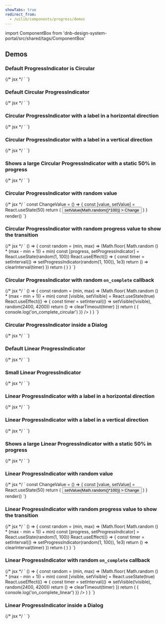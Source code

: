 ```yaml
---
showTabs: true
redirect_from:
  - /uilib/components/progress/demos
---
```


import ComponentBox from 'dnb-design-system-portal/src/shared/tags/ComponentBox'

## Demos

### Default ProgressIndicator is Circular

<ComponentBox>
	{/* jsx */ `
<ProgressIndicator />
`}
</ComponentBox>

### Default Circular ProgressIndicator

<ComponentBox>
	{/* jsx */ `
<ProgressIndicator
  type="circular"
/>
`}
</ComponentBox>

### Circular ProgressIndicator with a label in a horizontal direction

<ComponentBox>
	{/* jsx */ `
<ProgressIndicator
  // label="Custom label ..."
  type="circular"
  show_label="true"
  label_direction="horizontal"
/>
`}
</ComponentBox>

### Circular ProgressIndicator with a label in a vertical direction

<ComponentBox>
	{/* jsx */ `
<ProgressIndicator
  // label="Custom label ..."
  type="circular"
  show_label="true"
  label_direction="vertical"
/>
`}
</ComponentBox>

### Shows a large Circular ProgressIndicator with a static 50% in progress

<ComponentBox data-visual-test="progress-indicator-circular--primary">
	{/* jsx */ `
  <ProgressIndicator
    type="circular"
    progress="50"
    size="large"
    no_animation
  />
`}
</ComponentBox>

### Circular ProgressIndicator with random value

<ComponentBox useRender>
	{/* jsx */ `
const ChangeValue = () => {
	const [value, setValue] = React.useState(50)
	return (
		<FormRow centered>
			<ProgressIndicator
        type="circular"
				progress={value}
				show_label
				no_animation
			/>
			<Button
				left
				size="small"
				variant="secondary"
				onClick={() => setValue(Math.random()*100)}
			>
				Change
			</Button>
		</FormRow>
	)
}
render(<ChangeValue />)
`}
</ComponentBox>

### Circular ProgressIndicator with random progress value to show the transition

<ComponentBox noFragments={false}>
	{/* jsx */ `
() => {
  const random = (min, max) => (Math.floor( Math.random () * (max - min + 1)) + min)
  const [progress, setProgressIndicator] = React.useState(random(1, 100))
  React.useEffect(() => {
    const timer = setInterval(() => setProgressIndicator(random(1, 100)), 1e3)
    return () => clearInterval(timer)
  })
  return (
    <ProgressIndicator
      type="circular"
      size="large"
      progress={progress}
    />
  )
}
`}
</ComponentBox>

### Circular ProgressIndicator with random `on_complete` callback

<ComponentBox noFragments={false}>
	{/* jsx */ `
() => {
  const random = (min, max) => (Math.floor( Math.random () * (max - min + 1)) + min)
  const [visible, setVisible] = React.useState(true)
  React.useEffect(() => {
    const timer = setInterval(() => setVisible(!visible), random(2400, 4200))
    return () => clearTimeout(timer)
  })
  return (
    <ProgressIndicator
      type="circular"
      size="large"  
      visible={visible}
      on_complete={() => {
        console.log('on_complete_circular')
      }}
    />
  )
}
`}
</ComponentBox>

### Circular ProgressIndicator inside a Dialog

<ComponentBox>
	{/* jsx */ `
<Dialog
  spacing={false}
  maxWidth="12rem"
  fullscreen={false}
  alignContent="centered"
  hideCloseButton
  triggerAttributes={{ text: "Show" }}
  preventClose={false}
>
  <ProgressIndicator
    type="circular"
    show_label
    label_direction="vertical"
    top="large"
    bottom="large"
    size="large"
  />
</Dialog>
`}
</ComponentBox>

### Default Linear ProgressIndicator

<ComponentBox>
	{/* jsx */ `
  <ProgressIndicator 
    type="linear" 
  />
`}
</ComponentBox>

### Small Linear ProgressIndicator

<ComponentBox>
	{/* jsx */ `
  <ProgressIndicator 
    type="linear"
    size="small"
  />
`}
</ComponentBox>

### Linear ProgressIndicator with a label in a horizontal direction

<ComponentBox>
	{/* jsx */ `
<ProgressIndicator
  type="linear"
  // label="Custom label ..."
  show_label="true"
  label_direction="horizontal"
/>
`}
</ComponentBox>

### Linear ProgressIndicator with a label in a vertical direction

<ComponentBox>
	{/* jsx */ `
<ProgressIndicator
  type="linear"
  // label="Custom label ..."
  show_label="true"
  label_direction="vertical"
/>
`}
</ComponentBox>

### Shows a large Linear ProgressIndicator with a static 50% in progress

<ComponentBox data-visual-test="progress-indicator-linear--primary">
	{/* jsx */ `
  <ProgressIndicator 
    type="linear" 
    progress="50"
    size="large"
    no_animation
  />
`}
</ComponentBox>

### Linear ProgressIndicator with random value

<ComponentBox useRender>
	{/* jsx */ `
const ChangeValue = () => {
	const [value, setValue] = React.useState(50)
	return (
		<FormRow centered>
			<ProgressIndicator
        type="linear" 
				progress={value}
				no_animation
			/>
			<Button
				left
				size="small"
				variant="secondary"
				onClick={() => setValue(Math.random()*100)}
			>
				Change
			</Button>
		</FormRow>
	)
}
render(<ChangeValue />)
`}
</ComponentBox>

### Linear ProgressIndicator with random progress value to show the transition

<ComponentBox noFragments={false}>
	{/* jsx */ `
() => {
  const random = (min, max) => (Math.floor( Math.random () * (max - min + 1)) + min)
  const [progress, setProgressIndicator] = React.useState(random(1, 100))
  React.useEffect(() => {
    const timer = setInterval(() => setProgressIndicator(random(1, 100)), 1e3)
    return () => clearInterval(timer)
  })
  return (
    <ProgressIndicator
      type="linear"
      progress={progress}
    />
  )
}
`}
</ComponentBox>

### Linear ProgressIndicator with random `on_complete` callback

<ComponentBox noFragments={false}>
	{/* jsx */ `
() => {
  const random = (min, max) => (Math.floor( Math.random () * (max - min + 1)) + min)
  const [visible, setVisible] = React.useState(true)
  React.useEffect(() => {
    const timer = setInterval(() => setVisible(!visible), random(2400, 4200))
    return () => clearTimeout(timer)
  })
  return (
    <ProgressIndicator
      type="linear"
      size="large"  
      visible={visible}
      on_complete={() => {
        console.log('on_complete_linear')
      }}
    />
  )
}
`}
</ComponentBox>

### Linear ProgressIndicator inside a Dialog

<ComponentBox>
	{/* jsx */ `
<Dialog
  spacing={false}
  maxWidth="12rem"
  fullscreen={false}
  alignContent="centered"
  hideCloseButton
  triggerAttributes={{ text: "Show" }}
  preventClose={false}
>
  <ProgressIndicator
    type="linear"
    show_label
    label_direction="vertical"
    top="large"
    bottom="large"
  />
</Dialog>
`}
</ComponentBox>
